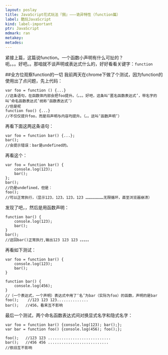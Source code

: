 ```yaml
---
layout: poslay
title: JavaScript花式玩法『捌』———诡异特性（function篇）
label: 酷玩JavaScript
kind: label-important
ptr: JavaScript
mdmark: ran
metakey: 
metades:
---
```


紧接上篇，这篇说function。一个函数小声明有什么可扯的？  
呃。。。好吧。。那咱就不谈声明或表达式什么的，好好看看关键字：`function`

##全方位观察function的一切
我前两天在chrome下做了个测试，因为function的使用出了点问题，先上代码：

	var foo = function () {...}
	//这条语句，在函数体内部会把foo提升。（。。。好吧，这条叫‘匿名函数表达式’，带名字的叫‘命名函数表达式’统称‘函数表达式’）
	//但是呢
	function foo() {...}
	//不仅仅提升foo，而是将声明与内容均提升。（。。这叫‘函数声明’）

再看下面这两这条语句：

	var foo = function bar() {...};
	bar();
	//会提示错误：bar是undefined的。

再看这个：

	var foo = function bar() {
		console.log(123); 
		bar();
	};
	bar();
	//仍是undefined，但是：
	foo();
	//可以正常执行，（显示123，123，123，123 ……………………无限循环，直至浏览器崩溃）

发现了吧，，然后是用函数声明：

	function bar() {
		console.log(123); 
		bar();
	}
	bar(); 
	//这回bar()正常执行,输出123 123 123 。。。。。

再看如下测试：

	var foo = function bar() {
		console.log(123); 
		bar();
	}

	function bar() {
		console.log(456);
	}
	//（一个表达式，一个声明）表达式中用了‘名’为bar（实际为foo）的函数，声明的是bar
	foo();    //123 123 123..............
	bar();   //456，看来互不影响

最后一个测试，两个命名函数表达式间对换显式名字和隐式名字：

	var foo = function bar() {console.log(123); bar();};
	var bar = function foo() {console.log(456); foo();};

	foo();   //123 123 ............................
	bar();   //456 456 ...........................
	//依旧互不影响
